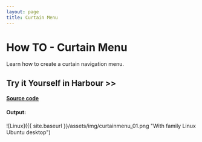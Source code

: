 ```yaml
---
layout: page
title: Curtain Menu
---
```


# How TO - Curtain Menu

Learn how to create a curtain navigation menu.

## Try it Yourself in Harbour >>

#### [Source code](https://github.com/rjopek/howto/blob/master/src/curtainmenu/curtainmenu.prg)

#### Output:

![Linux]({{ site.baseurl }}/assets/img/curtainmenu_01.png "With family Linux Ubuntu desktop")

